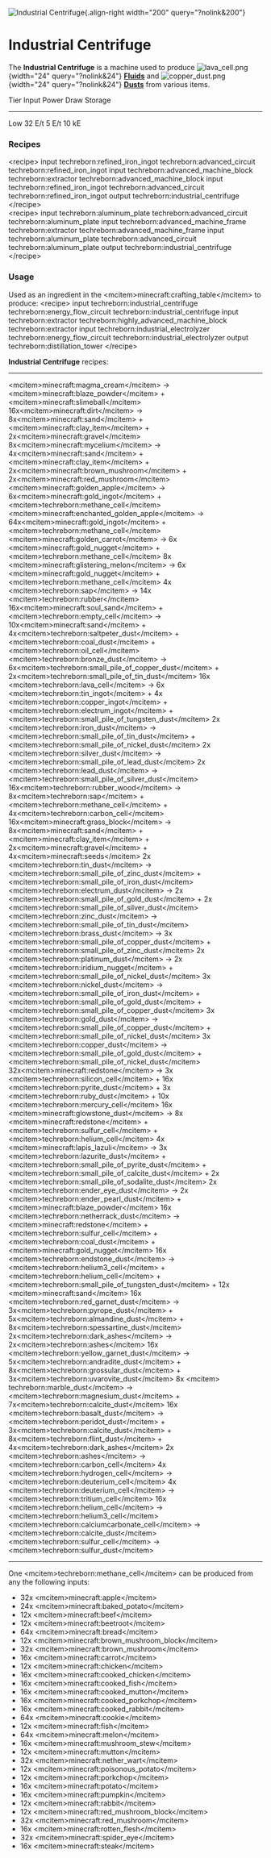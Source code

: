 ![Industrial Centrifuge](/media/mods/techreborn/industrial_centrifuge.png){.align-right width="200" query="?nolink&200"}

# Industrial Centrifuge

The **Industrial Centrifuge** is a machine used to produce ![lava_cell.png](/media/mods/techreborn/lava_cell.png){width="24" query="?nolink&24"} **[Fluids](/items/fluid)** and ![copper_dust.png](/media/mods/techreborn/copper_dust.png){width="24" query="?nolink&24"} **[Dusts](/items/dust)** from various items.

  Tier   Input    Power Draw   Storage
  ------ -------- ------------ ---------
  Low    32 E/t   5 E/t        10 kE

### Recipes

\<recipe\> input techreborn:refined_iron_ingot techreborn:advanced_circuit techreborn:refined_iron_ingot input techreborn:advanced_machine_block techreborn:extractor techreborn:advanced_machine_block input techreborn:refined_iron_ingot techreborn:advanced_circuit techreborn:refined_iron_ingot output techreborn:industrial_centrifuge \</recipe\>\
\<recipe\> input techreborn:aluminum_plate techreborn:advanced_circuit techreborn:aluminum_plate input techreborn:advanced_machine_frame techreborn:extractor techreborn:advanced_machine_frame input techreborn:aluminum_plate techreborn:advanced_circuit techreborn:aluminum_plate output techreborn:industrial_centrifuge \</recipe\>

### Usage

Used as an ingredient in the \<mcitem\>minecraft:crafting_table\</mcitem\> to produce: \<recipe\> input techreborn:industrial_centrifuge techreborn:energy_flow_circuit techreborn:industrial_centrifuge input techreborn:extractor techreborn:highly_advanced_machine_block techreborn:extractor input techreborn:industrial_electrolyzer techreborn:energy_flow_circuit techreborn:industrial_electrolyzer output techreborn:distillation_tower \</recipe\>

**Industrial Centrifuge** recipes:

  -------------------------------------------------------------------------------- -------------------------------------------
  \<mcitem\>minecraft:magma_cream\</mcitem\> -\> \<mcitem\>minecraft:blaze_powder\</mcitem\> + \<mcitem\>minecraft:slimeball\</mcitem\>                                                                                                                                                           16x\<mcitem\>minecraft:dirt\</mcitem\> -\> 8x\<mcitem\>minecraft:sand\</mcitem\> + \<mcitem\>minecraft:clay_item\</mcitem\> + 2x\<mcitem\>minecraft:gravel\</mcitem\>
  8x\<mcitem\>minecraft:mycelium\</mcitem\> -\> 4x\<mcitem\>minecraft:sand\</mcitem\> + \<mcitem\>minecraft:clay_item\</mcitem\> + 2x\<mcitem\>minecraft:brown_mushroom\</mcitem\> + 2x\<mcitem\>minecraft:red_mushroom\</mcitem\>                                                                \<mcitem\>minecraft:golden_apple\</mcitem\> -\> 6x\<mcitem\>minecraft:gold_ingot\</mcitem\> + \<mcitem\>techreborn:methane_cell\</mcitem\>
  \<mcitem\>minecraft:enchanted_golden_apple\</mcitem\> -\> 64x\<mcitem\>minecraft:gold_ingot\</mcitem\> + \<mcitem\>techreborn:methane_cell\</mcitem\>                                                                                                                                           \<mcitem\>minecraft:golden_carrot\</mcitem\> -\> 6x \<mcitem\>minecraft:gold_nugget\</mcitem\> + \<mcitem\>techreborn:methane_cell\</mcitem\>
  8x \<mcitem\>minecraft:glistering_melon\</mcitem\> -\> 6x \<mcitem\>minecraft:gold_nugget\</mcitem\> + \<mcitem\>techreborn:methane_cell\</mcitem\>                                                                                                                                             4x \<mcitem\>techreborn:sap\</mcitem\> -\> 14x \<mcitem\>techreborn:rubber\</mcitem\>
  16x\<mcitem\>minecraft:soul_sand\</mcitem\> + \<mcitem\>techreborn:empty_cell\</mcitem\> -\> 10x\<mcitem\>minecraft:sand\</mcitem\> + 4x\<mcitem\>techreborn:saltpeter_dust\</mcitem\> + \<mcitem\>techreborn:coal_dust\</mcitem\> + \<mcitem\>techreborn:oil_cell\</mcitem\>                   \<mcitem\>techreborn:bronze_dust\</mcitem\> -\> 6x\<mcitem\>techreborn:small_pile_of_copper_dust\</mcitem\> + 2x\<mcitem\>techreborn:small_pile_of_tin_dust\</mcitem\>
  16x \<mcitem\>techreborn:lava_cell\</mcitem\> -\> 6x \<mcitem\>techreborn:tin_ingot\</mcitem\> + 4x \<mcitem\>techreborn:copper_ingot\</mcitem\> + \<mcitem\>techreborn:electrum_ingot\</mcitem\> + \<mcitem\>techreborn:small_pile_of_tungsten_dust\</mcitem\>                                 2x \<mcitem\>techreborn:iron_dust\</mcitem\> -\> \<mcitem\>techreborn:small_pile_of_tin_dust\</mcitem\> + \<mcitem\>techreborn:small_pile_of_nickel_dust\</mcitem\>
  2x \<mcitem\>techreborn:silver_dust\</mcitem\> -\> \<mcitem\>techreborn:small_pile_of_lead_dust\</mcitem\>                                                                                                                                                                                      2x \<mcitem\>techreborn:lead_dust\</mcitem\> -\> \<mcitem\>techreborn:small_pile_of_silver_dust\</mcitem\>
  16x\<mcitem\>techreborn:rubber_wood\</mcitem\> -\> 8x\<mcitem\>techreborn:sap\</mcitem\> + \<mcitem\>techreborn:methane_cell\</mcitem\> + 4x\<mcitem\>techreborn:carbon_cell\</mcitem\>                                                                                                         16x\<mcitem\>minecraft:grass_block\</mcitem\> -\> 8x\<mcitem\>minecraft:sand\</mcitem\> + \<mcitem\>minecraft:clay_item\</mcitem\> + 2x\<mcitem\>minecraft:gravel\</mcitem\> + 4x\<mcitem\>minecraft:seeds\</mcitem\>
  2x \<mcitem\>techreborn:tin_dust\</mcitem\> -\> \<mcitem\>techreborn:small_pile_of_zinc_dust\</mcitem\> + \<mcitem\>techreborn:small_pile_of_iron_dust\</mcitem\>                                                                                                                               \<mcitem\>techreborn:electrum_dust\</mcitem\> -\> 2x \<mcitem\>techreborn:small_pile_of_gold_dust\</mcitem\> + 2x \<mcitem\>techreborn:small_pile_of_silver_dust\</mcitem\>
  \<mcitem\>techreborn:zinc_dust\</mcitem\> -\> \<mcitem\>techreborn:small_pile_of_tin_dust\</mcitem\>                                                                                                                                                                                            \<mcitem\>techreborn:brass_dust\</mcitem\> -\> 3x \<mcitem\>techreborn:small_pile_of_copper_dust\</mcitem\> + \<mcitem\>techreborn:small_pile_of_zinc_dust\</mcitem\>
  2x \<mcitem\>techreborn:platinum_dust\</mcitem\> -\> 2x \<mcitem\>techreborn:iridium_nugget\</mcitem\> + \<mcitem\>techreborn:small_pile_of_nickel_dust\</mcitem\>                                                                                                                              3x \<mcitem\>techreborn:nickel_dust\</mcitem\> -\> \<mcitem\>techreborn:small_pile_of_iron_dust\</mcitem\> + \<mcitem\>techreborn:small_pile_of_gold_dust\</mcitem\> + \<mcitem\>techreborn:small_pile_of_copper_dust\</mcitem\>
  3x \<mcitem\>techreborn:gold_dust\</mcitem\> -\> \<mcitem\>techreborn:small_pile_of_copper_dust\</mcitem\> + \<mcitem\>techreborn:small_pile_of_nickel_dust\</mcitem\>                                                                                                                          3x \<mcitem\>techreborn:copper_dust\</mcitem\> -\> \<mcitem\>techreborn:small_pile_of_gold_dust\</mcitem\> + \<mcitem\>techreborn:small_pile_of_nickel_dust\</mcitem\>
  32x\<mcitem\>minecraft:redstone\</mcitem\> -\> 3x \<mcitem\>techreborn:silicon_cell\</mcitem\> + 16x \<mcitem\>techreborn:pyrite_dust\</mcitem\> + 3x \<mcitem\>techreborn:ruby_dust\</mcitem\> + 10x \<mcitem\>techreborn:mercury_cell\</mcitem\>                                              16x \<mcitem\>minecraft:glowstone_dust\</mcitem\> -\> 8x \<mcitem\>minecraft:redstone\</mcitem\> + \<mcitem\>techreborn:sulfur_cell\</mcitem\> + \<mcitem\>techreborn:helium_cell\</mcitem\>
  4x \<mcitem\>minecraft:lapis_lazuli\</mcitem\> -\> 3x \<mcitem\>techreborn:lazurite_dust\</mcitem\> + \<mcitem\>techreborn:small_pile_of_pyrite_dust\</mcitem\> + \<mcitem\>techreborn:small_pile_of_calcite_dust\</mcitem\> + 2x \<mcitem\>techreborn:small_pile_of_sodalite_dust\</mcitem\>   2x \<mcitem\>techreborn:ender_eye_dust\</mcitem\> -\> 2x \<mcitem\>techreborn:ender_pearl_dust\</mcitem\> + \<mcitem\>minecraft:blaze_powder\</mcitem\>
  16x \<mcitem\>techreborn:netherrack_dust\</mcitem\> -\> \<mcitem\>minecraft:redstone\</mcitem\> + \<mcitem\>techreborn:sulfur_cell\</mcitem\> + \<mcitem\>techreborn:coal_dust\</mcitem\> + \<mcitem\>minecraft:gold_nugget\</mcitem\>                                                          16x \<mcitem\>techreborn:endstone_dust\</mcitem\> -\> \<mcitem\>techreborn:helium3_cell\</mcitem\> + \<mcitem\>techreborn:helium_cell\</mcitem\> + \<mcitem\>techreborn:small_pile_of_tungsten_dust\</mcitem\> + 12x \<mcitem\>minecraft:sand\</mcitem\>
  16x \<mcitem\>techreborn:red_garnet_dust\</mcitem\> -\> 3x\<mcitem\>techreborn:pyrope_dust\</mcitem\> + 5x\<mcitem\>techreborn:almandine_dust\</mcitem\> + 8x\<mcitem\>techreborn:spessartine_dust\</mcitem\>                                                                                   2x\<mcitem\>techreborn:dark_ashes\</mcitem\> -\> 2x\<mcitem\>techreborn:ashes\</mcitem\>
  16x \<mcitem\>techreborn:yellow_garnet_dust\</mcitem\> -\> 5x\<mcitem\>techreborn:andradite_dust\</mcitem\> + 8x\<mcitem\>techreborn:grossular_dust\</mcitem\> + 3x\<mcitem\>techreborn:uvarovite_dust\</mcitem\>                                                                               8x \<mcitem\> techreborn:marble_dust\</mcitem\> -\> \<mcitem\>techreborn:magnesium_dust\</mcitem\> + 7x\<mcitem\>techreborn:calcite_dust\</mcitem\>
  16x \<mcitem\>techreborn:basalt_dust\</mcitem\> -\> \<mcitem\>techreborn:peridot_dust\</mcitem\> + 3x\<mcitem\>techreborn:calcite_dust\</mcitem\> + 8x\<mcitem\>techreborn:flint_dust\</mcitem\> + 4x\<mcitem\>techreborn:dark_ashes\</mcitem\>                                                 2x \<mcitem\>techreborn:ashes\</mcitem\> -\> \<mcitem\>techreborn:carbon_cell\</mcitem\>
  4x \<mcitem\>techreborn:hydrogen_cell\</mcitem\> -\> \<mcitem\>techreborn:deuterium_cell\</mcitem\>                                                                                                                                                                                             4x \<mcitem\>techreborn:deuterium_cell\</mcitem\> -\> \<mcitem\>techreborn:tritium_cell\</mcitem\>
  16x \<mcitem\>techreborn:helium_cell\</mcitem\> -\> \<mcitem\>techreborn:helium3_cell\</mcitem\>                                                                                                                                                                                                \<mcitem\>techreborn:calciumcarbonate_cell\</mcitem\> -\> \<mcitem\>techreborn:calcite_dust\</mcitem\>
  \<mcitem\>techreborn:sulfur_cell\</mcitem\> -\> \<mcitem\>techreborn:sulfur_dust\</mcitem\>                                                                                                                                                                                                     
  -------------------------------------------------------------------------------- -------------------------------------------

One \<mcitem\>techreborn:methane_cell\</mcitem\> can be produced from any the following inputs:

- 32x \<mcitem\>minecraft:apple\</mcitem\>
- 24x \<mcitem\>minecraft:baked_potato\</mcitem\>
- 12x \<mcitem\>minecraft:beef\</mcitem\>
- 12x \<mcitem\>minecraft:beetroot\</mcitem\>
- 64x \<mcitem\>minecraft:bread\</mcitem\>
- 12x \<mcitem\>minecraft:brown_mushroom_block\</mcitem\>
- 32x \<mcitem\>minecraft:brown_mushroom\</mcitem\>
- 16x \<mcitem\>minecraft:carrot\</mcitem\>
- 12x \<mcitem\>minecraft:chicken\</mcitem\>
- 16x \<mcitem\>minecraft:cooked_chicken\</mcitem\>
- 16x \<mcitem\>minecraft:cooked_fish\</mcitem\>
- 16x \<mcitem\>minecraft:cooked_mutton\</mcitem\>
- 16x \<mcitem\>minecraft:cooked_porkchop\</mcitem\>
- 16x \<mcitem\>minecraft:cooked_rabbit\</mcitem\>
- 64x \<mcitem\>minecraft:cookie\</mcitem\>
- 12x \<mcitem\>minecraft:fish\</mcitem\>
- 64x \<mcitem\>minecraft:melon\</mcitem\>
- 16x \<mcitem\>minecraft:mushroom_stew\</mcitem\>
- 12x \<mcitem\>minecraft:mutton\</mcitem\>
- 32x \<mcitem\>minecraft:nether_wart\</mcitem\>
- 12x \<mcitem\>minecraft:poisonous_potato\</mcitem\>
- 12x \<mcitem\>minecraft:porkchop\</mcitem\>
- 16x \<mcitem\>minecraft:potato\</mcitem\>
- 16x \<mcitem\>minecraft:pumpkin\</mcitem\>
- 12x \<mcitem\>minecraft:rabbit\</mcitem\>
- 12x \<mcitem\>minecraft:red_mushroom_block\</mcitem\>
- 32x \<mcitem\>minecraft:red_mushroom\</mcitem\>
- 16x \<mcitem\>minecraft:rotten_flesh\</mcitem\>
- 32x \<mcitem\>minecraft:spider_eye\</mcitem\>
- 16x \<mcitem\>minecraft:steak\</mcitem\>
